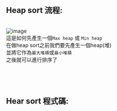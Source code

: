 Heap sort 流程:
------

<br>![image](https://github.com/LaiYuChung/DSA_leetcode-project/blob/master/image/Max_Min_Heap.jpg)
<br>這是如何先產生一個`Max heap` 或 `Min heap`
<br>在做heap sort之前我們要先產生一個heap(堆)
<br>並將它作為`最大堆積`或`最小堆積`
<br>之後就可以進行排序了
<br>
<br>
<br>

<br>Hear sort 程式碼:
---

